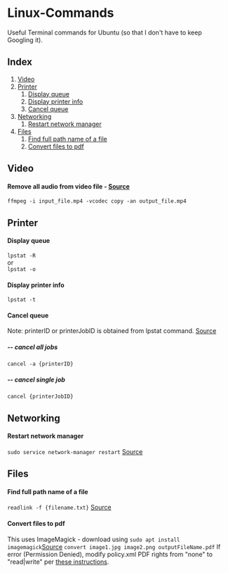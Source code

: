 # Linux-Commands
Useful Terminal commands for Ubuntu (so that I don't have to keep Googling it).
## Index
1. [Video](#video)
2. [Printer](#printer)
    1. [Display queue](#display-queue)
    2. [Display printer info](#display-printer-info)
    3. [Cancel queue](#cancel-queue)
3. [Networking](#networking)
    1. [Restart network manager](#restart-network-manager)
5. [Files](#files)
    1. [Find full path name of a file](#find-full-path-name-of-a-file)
    2. [Convert files to pdf](#convert-files-to-pdf)

## Video
#### Remove all audio from video file - [Source](https://unix.stackexchange.com/questions/6402/how-to-remove-an-audio-track-from-an-mp4-video-file)
`ffmpeg -i input_file.mp4 -vcodec copy -an output_file.mp4`
## Printer <a name="printer"></a>
#### Display queue
`lpstat -R` <br>
or <br>
`lpstat -o`
#### Display printer info
`lpstat -t`
#### Cancel queue
Note: printerID or printerJobID is obtained from lpstat command.
[Source](https://askubuntu.com/questions/350334/how-do-i-clear-a-print-queue-in-ubuntu)
##### -- cancel all jobs
`cancel -a {printerID}`
##### -- cancel single job
`cancel {printerJobID}`
## Networking
#### Restart network manager
`sudo service network-manager restart` [Source](https://linuxconfig.org/how-to-restart-network-on-ubuntu-18-04-bionic-beaver-linux)
## Files
#### Find full path name of a file
`readlink -f {filename.txt}` [Source](https://stackoverflow.com/questions/5265702/how-to-get-full-path-of-a-file)
#### Convert files to pdf 
This uses ImageMagick - download using `sudo apt install imagemagick`[Source](https://askubuntu.com/questions/303849/create-a-single-pdf-from-multiple-text-images-or-pdf-files)
`convert image1.jpg image2.png outputFileName.pdf`
If error (Permission Denied), modify policy.xml PDF rights from "none" to "read|write" per [these instructions](https://stackoverflow.com/questions/42928765/convertnot-authorized-aaaa-error-constitute-c-readimage-453/52661288#52661288).

